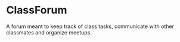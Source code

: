 # ClassForum
A forum meant to keep track of class tasks, communicate with other classmates and organize meetups.
